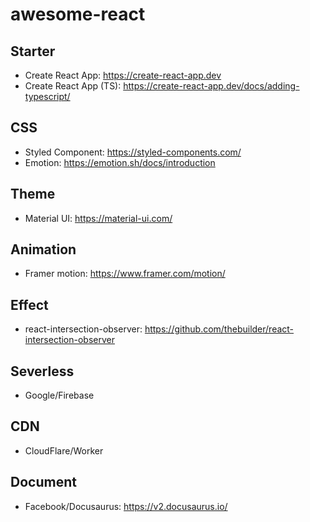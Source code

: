 # awesome-react

## Starter
- Create React App: https://create-react-app.dev
- Create React App (TS): https://create-react-app.dev/docs/adding-typescript/

## CSS
- Styled Component: https://styled-components.com/
- Emotion: https://emotion.sh/docs/introduction

## Theme
- Material UI: https://material-ui.com/

## Animation
- Framer motion: https://www.framer.com/motion/

## Effect
- react-intersection-observer: https://github.com/thebuilder/react-intersection-observer

## Severless
- Google/Firebase

## CDN
- CloudFlare/Worker

## Document
- Facebook/Docusaurus: https://v2.docusaurus.io/
